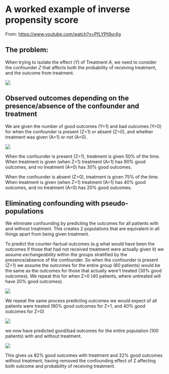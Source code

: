 # A worked example of inverse propensity score

From: https://www.youtube.com/watch?v=PfLYPt9ur4g

## The problem:

When trying to isolate the effect (*Y*) of Treatment *A*, we need to consider the confounder *Z* that affects both the probability of receiving treatment, and the outcome from treatment.

![](images/propensity_1.png)

## Observed outcomes depending on the presence/absence of the confounder and treatment

We are given the number of good outcomes (Y=1)  and bad outcomes (Y=0) for when the confounder is present (Z=1) or absent (Z=0), and whether treatment was given (A=1) or not (A=0).


![](images/propensity_2.png)

When the confounder is present (Z=1), treatment is given 50% of the time. When treatment is given (when Z=1) treatment (A=1) has 90% good outcomes, and no treatment (A=0) has 30% good outcomes. 

When the confounder is absent (Z=0), treatment is given 75% of the time. When treatment is given (when Z=1) treatment (A=1) has 40% good outcomes, and no treatment (A=0) has 20% good outcomes. 

## Eliminating confounding with pseudo-populations

We eliminate confounding by predicting the outcomes for all patients with and without treatment. This creates 2 populations that are equivalent in all things apart from being given treatment.

To predict the counter-factual outcomes (e.g what would have been the outcomes if those that had not received treatment were actually given it) we assume *exchangeability* within the groups stratified by the presence/absence of the confounder. So when the confounder is present (Z=1) we assume the outcomes for the entire group (60 patients) would be the same as the outcomes for those that actually were't treated (30% good outcomes). We repeat this for when Z=0 (40 patients, where untreated will have 20% good outcomes).

![](images/propensity_3.png)

We repeat the same process predicting outcomes we would expect of all patients were treated (90% good outcomes for Z=1, and 40% good outcomes for Z=0)

![](images/propensity_4.png)

we now have predicted good/bad outcomes for the entire population (100 patients) with and without treatment. 


![](images/propensity_5.png)

This gives us 82% good outcomes with treatment and 32% good outcomes without treatment, having removed the confounding effect of Z affecting both outcome and probability of receiving treatment.